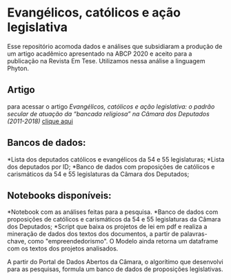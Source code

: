 # Evangélicos, católicos e ação legislativa

Esse repositório acomoda dados e análises que subsidiaram a produção de um artigo acadêmico apresentado na ABCP 2020 e aceito para a publicação na Revista Em Tese. Utilizamos nessa análise a linguagem Phyton.

## Artigo 

para acessar o artigo *Evangélicos, católicos e ação legislativa: o padrão secular de atuação da “bancada religiosa” na Câmara dos Deputados (2011-2018)* [clique aqui](https://www.researchgate.net/publication/344889153_Evangelicos_catolicos_e_acao_legislativa_a_atuacao_secular_da_bancada_religiosa_na_Camara_dos_Deputados_2011-2018)

## Bancos de dados:

*Lista dos deputados católicos e evangélicos da 54 e 55 legislaturas;
*Lista dos deputados por ID;
*Banco de dados com proposições de católicos e carismáticos da 54 e 55 legislaturas da Câmara dos Deputados;

## Notebooks disponíveis:

*Notebook com as análises feitas para a pesquisa.
*Banco de dados com proposições de católicos e carismáticos da 54 e 55 legislaturas da Câmara dos Deputados;
*Script que baixa os projetos de lei em pdf e realiza a mineração de dados dos textos dos documentos, a partir de palavras-chave, como "empreendedorismo". O Modelo ainda retorna um dataframe com os textos dos projetos analisados.


A partir do Portal de Dados Abertos da Câmara, o algorítimo que desenvolvi para as pesquisas, formula um banco de dados de proposições legislativas.

